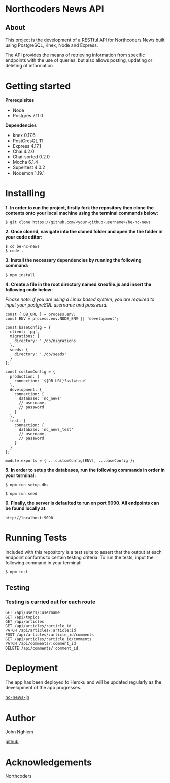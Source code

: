 # **Northcoders News API**

## **About**

This project is the development of a RESTful API for Northcoders News built using PostgreSQL, Knex, Node and Express.  

The API provides the means of retrieving information from specific endpoints with the use of queries, but also allows posting, updating or deleting of information


# **Getting started**

**Prerequisites**
* Node
* Postgres 7.11.0

**Dependencies**
* knex 0.17.6
* PostGresQL 11
* Express 4.17.1
* Chai 4.2.0
* Chai-sorted 0.2.0
* Mocha 6.1.4
* Supertest 4.0.2
* Nodemon 1.19.1

# **Installing**

**1.** **In order to run the project, firstly fork the repository then clone the contents onto your local machine using the terminal commands below:**

```
$ git clone https://github.com/<your-github-username>/be-nc-news
```
**2.** **Once cloned, navigate into the cloned folder and open the the folder in your code editor:**
```
$ cd be-nc-news
$ code .
```
**3.** **Install the necessary dependencies by running the following command:**
```
$ npm install
```
**4.** **Create a file in the root directory named knexfile.js and insert the following code below:**

*Please note: if you are using a Linux based system, you are required to input your postgreSQL username and password.*

```
const { DB_URL } = process.env;
const ENV = process.env.NODE_ENV || 'development';

const baseConfig = {
  client: 'pg',
  migrations: {
    directory: './db/migrations'
  },
  seeds: {
    directory: './db/seeds'
  }
};

const customConfig = {
  production: {
    connection: `${DB_URL}?ssl=true`
  },
  development: {
    connection: {
      database: 'nc_news'
      // username,
      // password
    }
  },
  test: {
    connection: {
      database: 'nc_news_test'
      // username,
      // password
    }
  }
};

module.exports = { ...customConfig[ENV], ...baseConfig };
```

**5.** **In order to setup the databases, run the following commands in order in your terminal:**
```
$ npm run setup-dbs

$ npm run seed
```

**6.** **Finally, the server is defaulted to run on port 9090.  All endpoints can be found locally at:**
```
http://localhost:9090
```
# **Running Tests**

Included with this repository is a test suite to assert that the output at each endpoint conforms to certain testing criteria. To run the tests, input the following command in your terminal:
```
$ npm test
```
## **Testing**

### **Testing is carried out for each route**
```
GET /api/users/:username
GET /api/topics
GET /api/articles
GET /api/articles/:article_id
PATCH /api/articles/:article:id
POST /api/articles/:article_id/comments
GET /api/articles/:article_id/comments
PATCH /api/comments/:comment_id
DELETE /api/comments/:comment_id
```

# **Deployment**
The app has been deployed to Heroku and will be updated regularly as the development of the app progresses.

[nc-news-jn](https://nc-news-jn.herokuapp.com/api)

# **Author**
John Nghiem 

[github](https://github.com/nghiemjohn84)

# **Acknowledgements**
Northcoders






